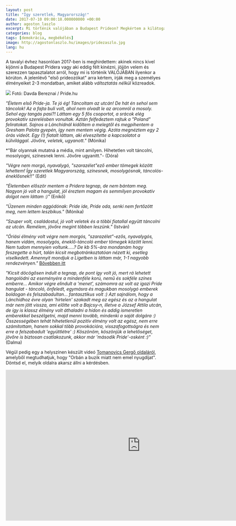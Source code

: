 ```yaml
---
layout: post
title: "Így szeretlek, Magyarország!"
date: 2017-07-10 09:00:18.000000000 +00:00
author: agoston_laszlo
excerpt: Mi történik valójában a Budapest Prideon? Megkértem a kilátogatókat, írják meg a saját tapasztalataikat két mondatban!
categories: blog
tags: [demokrácia, megbékélés]
image: http://agostonlaszlo.hu/images/pridezaszlo.jpg
lang: hu
---
```

A tavalyi évhez hasonlóan 2017-ben is meghirdettem: akinek nincs kivel kijönni a Budapest Pridera vagy aki eddig félt kinézni, jöjjön velem és szerezzen tapasztalatot arról, hogy mi is történik VALÓJÁBAN ilyenkor a körúton. A jelenlévő "első prideozókat" arra kértem, írják meg a személyes élményeiket 2-3 mondatban, amiket alább *változtatás nélkül* közreadok.

![](http://agostonlaszlo.hu/images/pridezaszlo.jpg)
Fotó: Davda Bereznai / Pride.hu

*"Életem első Pride-ja. Te jó ég! Táncoltam az utcán! De hát én sehol sem táncolok! Az a fajta buli volt, ahol nem olvadt le az arcomról a mosoly. Sehol egy tangás pasi?! Láttam egy 5 fős csoportot, a srácok elég provokatív szerelésben vonultak. Aztán felfedeztem rajtuk a "Poland" feliratokat. Sajnos a Lánchídnál kidőltem a melegtől és megpihentem a Gresham Palota gyepén, így nem mentem végig. Azóta megnéztem egy 2 órás videót. Egy (!) fiatalt láttam, aki elveszítette a kapcsolatot a külvilággal. Jövőre, veletek, ugyanott."* (Mónika)

*"Bár olyannak mutatná a média, mint amilyen. Hihetetlen volt táncolni, mosolyogni, színesnek lenni. Jövőre ugyanitt."- (Dóra)

*"Végre nem morgó, nyavalygó, "szarazélet"ező ember tömegek között lehettem! Így szeretlek Magyarország, színesnek, mosolygósnak, táncolós-éneklősnek!!"* (Edit)

*"Életemben először mentem a Pridera tegnap, de nem bántam meg. Nagyon jó volt a hangulat, jól éreztem magam és semmilyen provokatív dolgot nem láttam :)"* (Enikő)

*"Üzenem minden aggódónak: Pride ide, Pride oda, senki nem fertőzött meg, nem lettem leszbikus."* (Mónika)

*"Szuper volt, családostul, jó volt veletek és a többi fiatallal együtt táncolni az utcán. Remélem, jövőre megint többen leszünk."* (István)

*"Óriási élmény volt végre nem morgós, "szarazélet"-ezős, nyavalygós, hanem vidám, mosolygós, éneklő-táncoló ember tömegek között lenni. Nem tudom mennyien voltunk.....? De kb 5%-ára  mondanám hogy feszegette a húrt, talán kicsit megbotránkoztatóan nézett ki, esetleg viselkedett. Amennyit mondjuk  a Ligetben is láttam már, 1-1 nagyobb rendezvényen."* [Bővebben itt](http://pampkinella.blogspot.hu/2017/07/pridentitas-szabadsag-szivarvany.html)

*"Kicsit döcögősen indult a tegnap, de pont így volt jó, mert rá lehetett hangolódni az eseményére a mindenféle korú, nemű és sokféle színes emberre...
Amikor végre elindult a 'menet', számomra az volt az igazi Pride hangulat - táncoló, önfeledt, egymásra és magukban mosolygó emberek boldogan és felszabadultan... fantasztikus volt :)
Azt sajnálom, hogy a Lánchídhoz évre olyan 'hirtelen' szakadt meg az egész és az a hangulat már nem jött vissza, ami előtte volt a Bajcsy-n, illetve a József Attila utcán, de így is klassz élmény volt áthaladni a hídon és addig ismeretlen emberekkel beszélgetni, majd menni tovább, mindenki a saját dolgára :)
Összességében tehát hihetetlenül pozitív élmény volt az egész, nem erre számítottam, hanem sokkal több provokációra, visszafogottságra és nem erre a felszabadult 'együttlétre' :)
Köszönöm, köszönjük a lehetőséget, jövőre is biztosan csatlakozunk, akkor már 'második Pride'-osként :)"* (Dalma)

Végül pedig egy a helyszínen készült videó [Tomanovics Gergő oldaláról](http://tomanovicsgergely.blog.hu/2017/07/09/egy_dolog_miatt_gyuloltem_eddig_a_pride-ot), amelyből megtudhatjuk, hogy "Orbán a buzik miatt nem emel nyugdíjat". Döntsd el, melyik oldalra akarsz állni a kérdésben.

<iframe width="853" height="480" src="https://www.youtube.com/embed/i7JnqgEe78g" frameborder="0" allowfullscreen></iframe>
